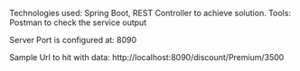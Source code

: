Technologies used:  Spring Boot, REST Controller to achieve solution. 
Tools: Postman to check the service output


Server Port is configured at: 8090

Sample Url to hit with data: http://localhost:8090/discount/Premium/3500

